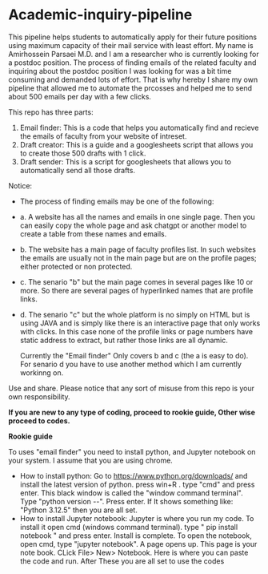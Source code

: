 # Academic-inquiry-pipeline

This pipeline helps students to automatically apply for their future positions using maximum capacity of their mail service with least effort.
My name is Amirhossein Parsaei M.D. and I am a researcher who is currently looking for a postdoc position. 
The process of finding emails of the related faculty and inquiring about the postdoc position I was looking for was a bit time consuming and demanded lots of effort.
That is why hereby I share my own pipeline that allowed me to automate the prcosses and helped me to send about 500 emails per day with a few clicks.

This repo has three parts:
  1. Email finder: This is a code that helps you automatically find and recieve the emails of faculty from your website of intreset.
  2. Draft creator: This is a guide and a googlesheets script that allows you to create those 500 drafts with 1 click.
  3. Draft sender: This is a script for googlesheets that allows you to automatically send all those drafts.

Notice:
- The process of finding emails may be one of the following:
- a. A website has all the names and emails in one single page. Then you can easily copy the whole page and ask chatgpt or another model to create a table from these names and emails.
- b. The website has a main page of faculty profiles list. In such websites the emails are usually not in the main page but are on the profile pages; either protected or non protected.
- c. The senario "b" but the main page comes in several pages like 10 or more. So there are several pages of hyperlinked names that are profile links.
- d. The senario "c" but the whole platform is no simply on HTML but is using JAVA and is simply like there is an interactive page that only works with clicks. In this case none of the profile links or page numbers have static address to extract, but rather those links are all dynamic.

  Currently the "Email finder" Only covers b and c (the a is easy to do). For senario d you have to use another method which I am currently workinng on.
  
Use and share. Please notice that any sort of misuse from this repo is your own responsibility.

**If you are new to any type of coding, proceed to rookie guide, Other wise proceed to codes.**


**Rookie guide**

To uses "email finder" you need to install python, and Jupyter notebook on your system. I assume that you are using chrome.
  - How to install python:
Go to https://www.python.org/downloads/ and install the latest version of python.
press win+R . type "cmd" and press enter. This black window is called the "window command terminal". 
Type "python version --". Press enter. If It shows something like: "Python 3.12.5" then you are all set.
-  How to install Jupyter notebook:
Jupyter is where you run my code. To install it open cmd (windows command terminal). 
type " pip install notebook " and press enter. Install is complete. 
To open the notebook, open cmd, type "jupyter notebook". A page opens up.
This page is your note book. CLick File> New> Notebook.
Here is where you can paste the code and run.
After These you are all set to use the codes
